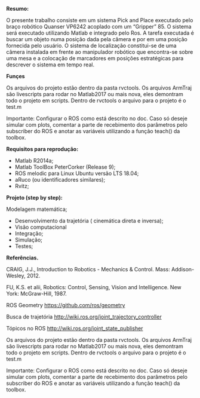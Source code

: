 **Resumo:**

O presente trabalho consiste em um sistema Pick and Place executado pelo braço robótico Quanser VP6242 acoplado com um “Gripper” 85. O sistema será executado utilizando Matlab e integrado pelo Ros.  A tarefa executada é buscar um objeto numa posição dada pela câmera e por em uma posição fornecida pelo usuário. 
O sistema de localização constitui-se de uma câmera instalada em frente ao manipulador robótico que encontra-se sobre uma mesa e a colocação de marcadores em posições estratégicas para descrever o sistema em tempo real.

**Funçes**

Os arquivos do projeto estão dentro da pasta rvctools. Os arquivos ArmTraj são livescripts para rodar no Matlab2017 ou mais nova, eles demontram todo o projeto em scripts. Dentro de rvctools o arquivo para o projeto é o test.m

Importante: Configurar o ROS como está descrito no doc. Caso só deseje simular com plots, comentar a parte de recebimento dos parâmetros pelo subscriber do ROS e anotar as variáveis utilizando a função teach() da toolbox.

**Requisitos para reprodução:**

* Matlab R2014a;
* Matlab ToolBox PeterCorker (Release 9); 
* ROS melodic para Linux Ubuntu versão LTS 18.04;  
* aRuco (ou identificadores similares); 
* Rvitz;
		
**Projeto (step by step):**

Modelagem matemática;
* Desenvolvimento da trajetória ( cinemática direta e inversa);
* Visão computacional
* Integração;
* Simulação;
* Testes;



**Referências.**

CRAIG, J.J., Introduction to Robotics - Mechanics & Control. Mass: Addison-Wesley, 2012.

FU, K.S. et alii, Robotics: Control, Sensing, Vision and Intelligence. New York: McGraw-Hill, 1987.

ROS Geometry 
https://github.com/ros/geometry

Busca de trajetória 
http://wiki.ros.org/joint_trajectory_controller

Tópicos no ROS
http://wiki.ros.org/joint_state_publisher

Os arquivos do projeto estão dentro da pasta rvctools. Os arquivos ArmTraj são livescripts para rodar no Matlab2017 ou mais nova, eles demontram todo o projeto em scripts. Dentro de rvctools o arquivo para o projeto é o test.m

Importante: Configurar o ROS como está descrito no doc. Caso só deseje simular com plots, comentar a parte de recebimento dos parâmetros pelo subscriber do ROS e anotar as variáveis utilizando a função teach() da toolbox.
